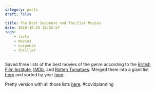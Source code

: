 ```yaml
---
category: posts
draft: false

title: The Best Suspense and Thriller Movies
date: 2020-10-25 18:52:57
tags:
    - lists
    - movies
    - suspense
    - thriller
---
```


Saved three lists of the best movies of the genre according to the [British Film Institute](/misc/s/suspense-bfi.txt), [IMDb](/misc/s/suspense-imdb.txt), and [Rotten Tomatoes](/misc/s/suspense-rotten-tomatoes.txt). Merged them into a giant list [here](/misc/s/suspense-merged.txt) and sorted by year [here](/misc/s/suspense-merged-by-year.txt). 

Pretty version with all those lists [here](http://wiki.nikhil.io/The_Best_Suspense_and_Thriller_Movies). #covidplanning

